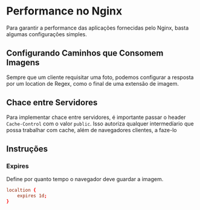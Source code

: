 # Performance no Nginx

Para garantir a performance das aplicações fornecidas pelo Nginx, basta 
algumas configurações simples.

## Configurando Caminhos que Consomem Imagens

Sempre que um cliente requisitar uma foto, podemos configurar
a resposta por um location de Regex, como o final de uma extensão de imagem.

## Chace entre Servidores

Para implementar chace entre servidores, é importante passar o header
`Cache-Control` com o valor `public`. Isso autoriza qualquer intermedíario
que possa trabalhar com cache, além de navegadores clientes, a faze-lo

## Instruções

### Expires

Define por quanto tempo o navegador deve guardar a imagem.

```conf
localtion {
    expires 1d;
}
```